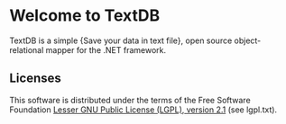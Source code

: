 Welcome to TextDB
=================
TextDB is a simple {Save your data in text file}, open source object-relational mapper for the .NET framework. 

Licenses
--------

This software is distributed under the terms of the Free Software Foundation [Lesser GNU Public License (LGPL), version 2.1][D1] (see lgpl.txt).

[D1]: http://www.gnu.org/licenses/lgpl-2.1-standalone.html
